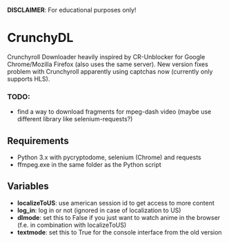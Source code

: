 <b>DISCLAIMER</b>: For educational purposes only!

# CrunchyDL
Crunchyroll Downloader heavily inspired by CR-Unblocker for Google Chrome/Mozilla Firefox (also uses the same server).
New version fixes problem with Crunchyroll apparently using captchas now (currently only supports HLS).
### TODO:
- find a way to download fragments for mpeg-dash video (maybe use different library like selenium-requests?)

## Requirements
- Python 3.x with pycryptodome, selenium (Chrome) and requests
- ffmpeg.exe in the same folder as the Python script

## Variables
- <b>localizeToUS</b>: use american session id to get access to more content
- <b>log_in</b>: log in or not (ignored in case of localization to US)
- <b>dlmode</b>: set this to False if you just want to watch anime in the browser (f.e. in combination with localizeToUS)
- <b>textmode</b>: set this to True for the console interface from the old version
